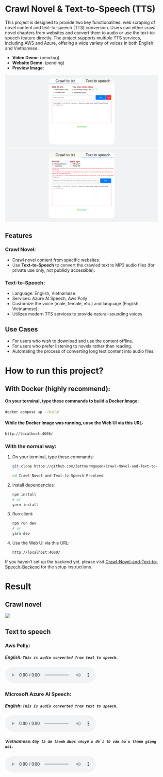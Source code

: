 # Crawl Novel & Text-to-Speech (TTS)

This project is designed to provide two key functionalities: web scraping of novel content and text-to-speech (TTS) conversion. Users can either crawl novel chapters from websites and convert them to audio or use the text-to-speech feature directly. The project supports multiple TTS services, including AWS and Azure, offering a wide variety of voices in both English and Vietnamese.

- **Video Demo**: (pending)
- **Website Demo**: (pending)
- **Preview Image**: 
<img src="https://raw.githubusercontent.com/ZettourNguyen/Crawl-Novel-and-Text-to-Speech-Frontend/main/src/assets/Crawl_ui.png">
<img src="https://raw.githubusercontent.com/ZettourNguyen/Crawl-Novel-and-Text-to-Speech-Frontend/main/src/assets/TextToSpeech_ui.png">

## Features

### Crawl Novel:
- Crawl novel content from specific websites.
- Use **Text-to-Speech** to convert the crawled text to MP3 audio files (for private use only, not publicly accessible).

### Text-to-Speech:
- Language: English, Vietnamese.
- Services: Azure AI Speech, Aws Polly
- Customize the voice (male, female, etc.) and language (English, Vietnamese).
- Utilizes modern TTS services to provide natural-sounding voices.

## Use Cases
- For users who wish to download and use the content offline.
- For users who prefer listening to novels rather than reading.
- Automating the process of converting long text content into audio files.

# How to run this project?
## With Docker (highly recommend):
#### On your terminal, type these commands to build a Docker Image:
```sh
docker compose up --build
```

#### While the Docker Image was running, uuse the Web UI via this URL:

```sh
http://localhost:4000/
```

### With the normal way:
1. On your terminal, type these commands:
    ```sh
    git clone https://github.com/ZettourNguyen/Crawl-Novel-and-Text-to-Speech-Frontend.git
    ```
    ```sh
    cd Crawl-Novel-and-Text-to-Speech-Frontend
    ```

2. Install dependencies:
    ```sh
    npm install
    # or
    yarn install
    ```

3. Run client:
    ```sh
    npm run dev
    # or
    yarn dev
    ```

4. Use the Web UI via this URL:
    ```sh
    http://localhost:4000/
    ```

If you haven't set up the backend yet, please visit [Crawl-Novel-and-Text-to-Speech-Backend](https://github.com/ZettourNguyen/Crawl-Novel-and-Text-to-Speech-Backend) for the setup instructions.

# Result
## Crawl novel

<img src="https://firebasestorage.googleapis.com/v0/b/tttn-ktc.appspot.com/o/assets%2Fimage.png?alt=media&token=e02bfce6-bf5b-47e1-ae5a-8d78914e506a" >

## Text to speech
###  Aws Polly:
##### English: `This is audio converted from text to speech.`
 
<audio controls>
      <source src="https://firebasestorage.googleapis.com/v0/b/tttn-ktc.appspot.com/o/assets%2Faws-english-joanna.mp3?alt=media&token=a2833cb6-7cbc-471b-8838-d9649c119416" type="audio/mpeg">
      Your browser does not support the audio element.
    </audio>

### Microsoft Azure AI Speech:
##### English: `This is audio converted from text to speech.`
 
<audio controls>
    <source src="https://firebasestorage.googleapis.com/v0/b/tttn-ktc.appspot.com/o/assets%2Fazure-english-andrew.mp3?alt=media&token=29834c0a-d387-4bdd-b92e-7fe784cea584" type="audio/mpeg">
      Your browser does not support the audio element.
</audio>
    
##### Vietnamese: `Đây là âm thanh được chuyển đổi từ văn bản thành giọng nói.`
 
<audio controls>
    <source src="https://firebasestorage.googleapis.com/v0/b/tttn-ktc.appspot.com/o/assets%2Fazure-vietnamese-hoaimy.mp3?alt=media&token=6eaadbaf-78cd-41c2-9eb7-28a1e3113be8" type="audio/mpeg">
      Your browser does not support the audio element.
</audio>
    

